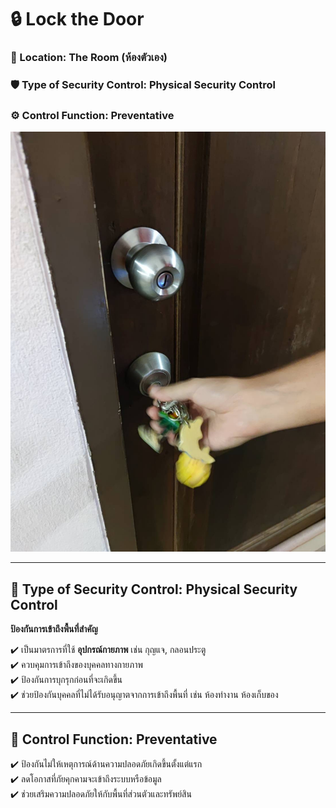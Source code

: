 # 🔒 Lock the Door  
### 📍 Location: The Room (ห้องตัวเอง)  
### 🛡️ Type of Security Control: Physical Security Control  
### ⚙️ Control Function: Preventative  

![Lock the Door](image/260746.jpg) 

---

## 🏰 **Type of Security Control: Physical Security Control**  
**ป้องกันการเข้าถึงพื้นที่สำคัญ**  

✔️ เป็นมาตรการที่ใช้ **อุปกรณ์กายภาพ** เช่น กุญแจ, กลอนประตู  
✔️ ควบคุมการเข้าถึงของบุคคลทางกายภาพ  
✔️ ป้องกันการบุกรุกก่อนที่จะเกิดขึ้น  
✔️ ช่วยป้องกันบุคคลที่ไม่ได้รับอนุญาตจากการเข้าถึงพื้นที่ เช่น ห้องทำงาน ห้องเก็บของ  

---

## 🚨 **Control Function: Preventative**  
✔️ ป้องกันไม่ให้เหตุการณ์ด้านความปลอดภัยเกิดขึ้นตั้งแต่แรก  
✔️ ลดโอกาสที่ภัยคุกคามจะเข้าถึงระบบหรือข้อมูล  
✔️ ช่วยเสริมความปลอดภัยให้กับพื้นที่ส่วนตัวและทรัพย์สิน  
